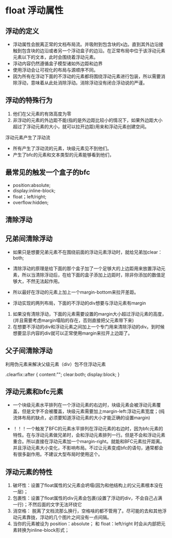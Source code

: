 # float 浮动属性

## 浮动的定义

* 浮动属性会脱离正常的文档布局流。并吸附到包含块的x边。直到其外边沿接触到包含块的边沿或者另一个浮动盒子的边沿。在正常布局中位于该浮动元素元素以下的文本，此时会围绕着浮动元素。
* 浮动内容仍然遵循盒子模型诸如外边距和边界
* 使用浮动会让可视化的布局与源顺序不同。
* 因为所有在浮动下面的不浮动的元素都将围绕浮动元素进行包装，所以需要消除浮动，意味着从此处消除浮动。消除浮动没有闭合浮动说的严谨。

## 浮动的特殊行为

1. 他们在父元素的有效高度为零
2. 非浮动的元素的外边距不能(指的是外边距比较小的情况下，如果外边距大小超过了浮动元素的大小，就可以拉开边距)用来和浮动元素创建空间。

浮动元素产生了浮动流

* 所有产生了浮动流的元素，块级元素见不到他们。
* 产生了bfc的元素和文本类型的元素能够看到他们，

## 最常见的触发一个盒子的bfc

* position:absolute;
* display:inline-block;
* float；left/right;
* overflow:hidden;

## 清除浮动

## 兄弟间清除浮动

* 如果只是想要兄弟元素不在围绕前面的浮动元素浮动时，就给兄弟加clear：both;
* 清除浮动的原理是给下面的那个盒子加了一个足够大的上边距用来放置浮动元素，所以当清除浮动后，在给下面的盒子添加上边距时，除非你添加的数值足够大，不然无法起作用。
* 所以最好在浮动的元素上加上一个margin-bottom来拉开差距。

* 浮动实现的两列布局，下面的不浮动的div想要与浮动元素有margin

1. 如果没有清除浮动，下面的元素需要设置的margin大小超过浮动元素的高度，(并且需要考虑margin塌陷的存在，否则直接把父元素带下来)
2. 在想要不浮动的div和浮动元素之间加上一个专门用来清除浮动的div。到时候想要显示内容的div就可以正常使用margin来拉开上边距了。

## 父子间清除浮动

利用伪元素来解决父级元素（div）包不住浮动元素

.clearfix::after {
        content:"";
        clear:both;
        display:block;
}

## 浮动元素和bfc元素

* 一个块级元素水平排列在一个浮动元素的右边时，块级元素会被浮动元素覆盖，但是文字不会被覆盖，块级元素需要加上margin-left:浮动元素宽度；(纯流体布局的缺点，必须要知道浮动元素的大小才能正确的设置margin)

* ！！！一个触发了BFC的元素水平排列在浮动元素的右边时，因为bfc元素的特性。在与浮动元素做兄弟时，会和浮动元素排列一行。但是不会和浮动元素重合。所以直接在浮动元素加一个margin-right。就能和BFC元素拉开距离。并且浮动元素大小变化，不影响布局。不过让元素变成bfc的语句，通常都会有很多副作用。不建议大型布局时使用这个。

## 浮动元素的特性

1. 破坏性：设置了float属性的父元素会坍塌(因为和他结构上的父元素根本没在一层)；
2. 包裹性：设置了float属性的div元素会包裹(设置了浮动的div，不会自己占满一行)；不然后面的文字无法环绕它
3. 消空格： 脱离了文档流那么换行，空格啥的都不管用了。尽可能的去和其他浮动元素靠拢，浮动的几个图片之间没有一点间隔。
4. 当你的元素被设为 position：absolute； 和 float：left/right 时会从内部把元素转换为inline-block形式；
